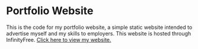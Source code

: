 # Portfolio Website
This is the code for my portfolio website, a simple static website intended to advertise myself and my skills to employers. This website is hosted through InfinityFree. [Click here to view my website.](https://jennycpero.rf.gd/)